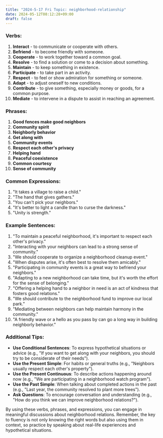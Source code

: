 ```yaml
---
title: "2024-5-17 Fri Topic: neighborhood-relationship"
date: 2024-05-12T08:12:28+09:00
draft: false
---
```


### Verbs:
1. **Interact** - to communicate or cooperate with others.
2. **Befriend** - to become friendly with someone.
3. **Cooperate** - to work together toward a common goal.
4. **Resolve** - to find a solution or come to a decision about something.
5. **Maintain** - to keep something in existence.
6. **Participate** - to take part in an activity.
7. **Respect** - to feel or show admiration for something or someone.
8. **Adapt** - to adjust oneself to new conditions.
9. **Contribute** - to give something, especially money or goods, for a common purpose.
10. **Mediate** - to intervene in a dispute to assist in reaching an agreement.

### Phrases:
1. **Good fences make good neighbors**
2. **Community spirit**
3. **Neighborly behavior**
4. **Get along with**
5. **Community events**
6. **Respect each other's privacy**
7. **Helping hand**
8. **Peaceful coexistence**
9. **Common courtesy**
10. **Sense of community**

### Common Expressions:
1. "It takes a village to raise a child."
2. "The hand that gives gathers."
3. "You can't pick your neighbors."
4. "It's better to light a candle than to curse the darkness."
5. "Unity is strength."

### Example Sentences:
1. "To maintain a peaceful neighborhood, it's important to respect each other's privacy."
2. "Interacting with your neighbors can lead to a strong sense of community."
3. "We should cooperate to organize a neighborhood cleanup event."
4. "When disputes arise, it's often best to resolve them amicably."
5. "Participating in community events is a great way to befriend your neighbors."
6. "Adapting to a new neighborhood can take time, but it's worth the effort for the sense of belonging."
7. "Offering a helping hand to a neighbor in need is an act of kindness that fosters good relations."
8. "We should contribute to the neighborhood fund to improve our local park."
9. "Mediating between neighbors can help maintain harmony in the community."
10. "A friendly wave or a hello as you pass by can go a long way in building neighborly behavior."

### Additional Tips:
- **Use Conditional Sentences**: To express hypothetical situations or advice (e.g., "If you want to get along with your neighbors, you should try to be considerate of their needs").
- **Use the Present Simple**: For habits or general truths (e.g., "Neighbors usually respect each other's property").
- **Use the Present Continuous**: To describe actions happening around now (e.g., "We are participating in a neighborhood watch program").
- **Use the Past Simple**: When talking about completed actions in the past (e.g., "Last year, the community resolved to plant more trees").
- **Ask Questions**: To encourage conversation and understanding (e.g., "How do you think we can improve neighborhood relations?").

By using these verbs, phrases, and expressions, you can engage in meaningful discussions about neighborhood relations. Remember, the key to fluency is not only knowing the right words but also using them in context, so practice by speaking about real-life experiences and hypothetical situations.

